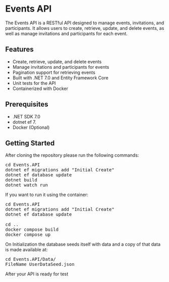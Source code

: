 <h1>Events API</h1>

<p>The Events API is a RESTful API designed to manage events, invitations, and participants. It allows users to create, retrieve, update, and delete events, as well as manage invitations and participants for each event.</p>

<h2>Features</h2>
<ul>
  <li>Create, retrieve, update, and delete events</li>
  <li>Manage invitations and participants for events</li>
  <li>Pagination support for retrieving events</li>
  <li>Built with .NET 7.0 and Entity Framework Core</li>
  <li>Unit tests for the API</li>
  <li>Containerized with Docker</li>
</ul>

<h2>Prerequisites</h2>
<ul>
  <li>.NET SDK 7.0</li>
  <li>dotnet ef 7.</li>
  <li>Docker (Optional)</li>
</ul>

<h2>Getting Started</h2>
<p>After cloning the repository please run the following commands:</p>

<pre>
cd Events.API
dotnet ef migrations add "Initial Create"
dotnet ef database update
dotnet build
dotnet watch run
</pre>

<p>If you want to run it using the container:</p>

<pre>
cd Events.API
dotnet ef migrations add "Initial Create"
dotnet ef database update

cd ..
docker compose build
docker compose up
</pre>

<p>On Initialization the database seeds itself with data and a copy of that data is made available at:</p>

<pre>
cd Events.API/Data/
FileName UserDataSeed.json
</pre>

<p>After your API is ready for test</p>
